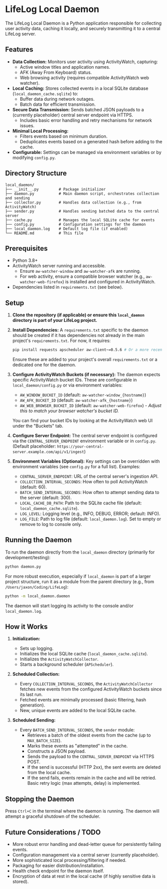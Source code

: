# LifeLog Local Daemon

The LifeLog Local Daemon is a Python application responsible for collecting user activity data,
caching it locally, and securely transmitting it to a central LifeLog server.

## Features

- **Data Collection:** Monitors user activity using ActivityWatch, capturing:
    - Active window titles and application names.
    - AFK (Away From Keyboard) status.
    - Web browsing activity (requires compatible ActivityWatch web watcher).
- **Local Caching:** Stores collected events in a local SQLite database (`local_daemon_cache.sqlite`) to:
    - Buffer data during network outages.
    - Batch data for efficient transmission.
- **Secure Data Transmission:** Sends batched JSON payloads to a (currently placeholder) central server endpoint via HTTPS.
    - Includes basic error handling and retry mechanisms for network issues.
- **Minimal Local Processing:**
    - Filters events based on minimum duration.
    - Deduplicates events based on a generated hash before adding to the cache.
- **Configurable:** Settings can be managed via environment variables or by modifying `config.py`.

## Directory Structure

```
local_daemon/
├── __init__.py         # Package initializer
├── daemon.py           # Main daemon script, orchestrates collection and sending
├── collector.py        # Handles data collection (e.g., from ActivityWatch)
├── sender.py           # Handles sending batched data to the central server
├── cache.py            # Manages the local SQLite cache for events
├── config.py           # Configuration settings for the daemon
├── local_daemon.log    # Default log file (if enabled)
└── README.md           # This file
```

## Prerequisites

- Python 3.8+
- ActivityWatch server running and accessible.
  - Ensure `aw-watcher-window` and `aw-watcher-afk` are running.
  - For web activity, ensure a compatible browser watcher (e.g., `aw-watcher-web-firefox`) is installed and configured in ActivityWatch.
- Dependencies listed in `requirements.txt` (see below).

## Setup

1.  **Clone the repository (if applicable) or ensure this `local_daemon` directory is part of your LifeLog project.**

2.  **Install Dependencies:**
    A `requirements.txt` specific to the daemon should be created if it has dependencies not already in the main project's `requirements.txt`. For now, it requires:
    ```bash
    pip install requests apscheduler aw-client~=0.5.6 # Or a more recent compatible version
    ```
    Ensure these are added to your project's overall `requirements.txt` or a dedicated one for the daemon.

3.  **Configure ActivityWatch Buckets (if necessary):**
    The daemon expects specific ActivityWatch bucket IDs. These are configurable in `local_daemon/config.py` or via environment variables:
    - `AW_WINDOW_BUCKET_ID` (default: `aw-watcher-window_{hostname}`)
    - `AW_AFK_BUCKET_ID` (default: `aw-watcher-afk_{hostname}`)
    - `AW_WEB_BROWSER_BUCKET_ID` (default: `aw-watcher-web-firefox`) - *Adjust this to match your browser watcher's bucket ID.*

    You can find your bucket IDs by looking at the ActivityWatch web UI under the "Buckets" tab.

4.  **Configure Server Endpoint:**
    The central server endpoint is configured via the `CENTRAL_SERVER_ENDPOINT` environment variable or in `config.py`.
    (Default placeholder: `https://your-central-server.example.com/api/v1/ingest`)

5.  **Environment Variables (Optional):**
    Key settings can be overridden with environment variables (see `config.py` for a full list). Examples:
    - `CENTRAL_SERVER_ENDPOINT`: URL of the central server's ingestion API.
    - `COLLECTION_INTERVAL_SECONDS`: How often to poll ActivityWatch (default: 60).
    - `BATCH_SEND_INTERVAL_SECONDS`: How often to attempt sending data to the server (default: 300).
    - `LOCAL_CACHE_DB_PATH`: Path to the SQLite cache file (default: `local_daemon_cache.sqlite`).
    - `LOG_LEVEL`: Logging level (e.g., INFO, DEBUG, ERROR; default: INFO).
    - `LOG_FILE`: Path to log file (default: `local_daemon.log`). Set to empty or remove to log to console only.


## Running the Daemon

To run the daemon directly from the `local_daemon` directory (primarily for development/testing):

```bash
python daemon.py
```

For more robust execution, especially if `local_daemon` is part of a larger project structure, run it as a module from the parent directory (e.g., from `/Users/jaxon/Coding/LifeLog`):

```bash
python -m local_daemon.daemon
```

The daemon will start logging its activity to the console and/or `local_daemon.log`.

## How it Works

1.  **Initialization:**
    - Sets up logging.
    - Initializes the local SQLite cache (`local_daemon_cache.sqlite`).
    - Initializes the `ActivityWatchCollector`.
    - Starts a background scheduler (`APScheduler`).

2.  **Scheduled Collection:**
    - Every `COLLECTION_INTERVAL_SECONDS`, the `ActivityWatchCollector` fetches new events from the configured ActivityWatch buckets since its last run.
    - Fetched events are minimally processed (basic filtering, hash generation).
    - New, unique events are added to the local SQLite cache.

3.  **Scheduled Sending:**
    - Every `BATCH_SEND_INTERVAL_SECONDS`, the `sender` module:
        - Retrieves a batch of the oldest events from the cache (up to `MAX_BATCH_SIZE`).
        - Marks these events as "attempted" in the cache.
        - Constructs a JSON payload.
        - Sends the payload to the `CENTRAL_SERVER_ENDPOINT` via HTTPS POST.
        - If the send is successful (HTTP 2xx), the sent events are deleted from the local cache.
        - If the send fails, events remain in the cache and will be retried. Basic retry logic (max attempts, delay) is implemented.

## Stopping the Daemon

Press `Ctrl+C` in the terminal where the daemon is running. The daemon will attempt a graceful shutdown of the scheduler.

## Future Considerations / TODO

-   More robust error handling and dead-letter queue for persistently failing events.
-   Configuration management via a central server (currently placeholder).
-   More sophisticated local processing/filtering if needed.
-   Packaging for easier distribution/installation.
-   Health check endpoint for the daemon itself.
-   Encryption of data at rest in the local cache (if highly sensitive data is stored).